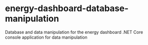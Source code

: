 # energy-dashboard-database-manipulation
Database and data manipulation for the energy dashboard
.NET Core console application for data manipulation
